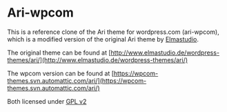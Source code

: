 # Ari-wpcom

This is a reference clone of the Ari theme for wordpress.com (ari-wpcom), which is a modified
version of the original Ari theme by [Elmastudio](http://www.elmastudio.de/).

The original theme can be found at [http://www.elmastudio.de/wordpress-themes/ari/](http://www.elmastudio.de/wordpress-themes/ari/)

The wpcom version can be found at [https://wpcom-themes.svn.automattic.com/ari/](https://wpcom-themes.svn.automattic.com/ari/)

Both licensed under [GPL v2](http://www.gnu.org/licenses/gpl-2.0.html)
